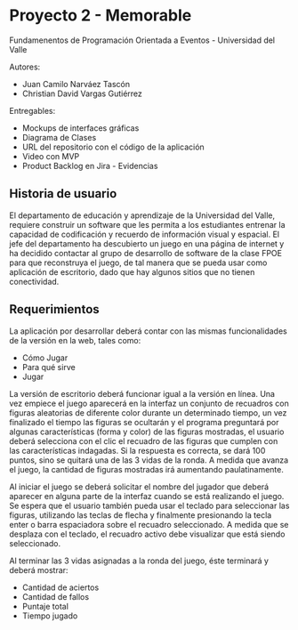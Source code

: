 # Proyecto 2 - Memorable
Fundamenentos de Programación Orientada a Eventos - Universidad del Valle

Autores: 
- Juan Camilo Narváez Tascón
- Christian David Vargas Gutiérrez


Entregables:
- Mockups de interfaces gráficas
- Diagrama de Clases
- URL del repositorio con el código de la aplicación
- Video con MVP
- Product Backlog en Jira - Evidencias


## Historia de usuario

El departamento de educación y aprendizaje de la Universidad del Valle, requiere construir un software que les permita a los estudiantes entrenar la capacidad de codificación y recuerdo de información visual y espacial. El jefe del departamento ha descubierto un juego en una página de internet y ha decidido contactar al grupo de desarrollo de software de la clase FPOE para que reconstruya el juego, de tal manera que se pueda usar como aplicación de escritorio, dado que hay algunos sitios que no tienen conectividad.

## Requerimientos

La aplicación por desarrollar deberá contar con las mismas funcionalidades de la versión en la web, tales como:
- Cómo Jugar
- Para qué sirve
- Jugar

La versión de escritorio deberá funcionar igual a la versión en línea. Una vez empiece el juego aparecerá en la interfaz un conjunto de recuadros con figuras aleatorias de diferente color durante un determinado tiempo, un vez finalizado el tiempo las figuras se ocultarán y el programa preguntará por algunas características (forma y color) de las figuras mostradas, el usuario deberá selecciona con el clic el recuadro de las figuras que cumplen con las características indagadas. Si la respuesta es correcta, se dará 100 puntos, sino se quitará una de las 3 vidas de la ronda. A medida que avanza el juego, la cantidad de figuras mostradas irá aumentando paulatinamente.

Al iniciar el juego se deberá solicitar el nombre del jugador que deberá aparecer en alguna parte de la interfaz cuando se está realizando el juego.
Se espera que el usuario también pueda usar el teclado para seleccionar las figuras, utilizando las teclas de flecha y finalmente presionando la tecla enter o barra espaciadora sobre el recuadro seleccionado. A medida que se desplaza con el teclado, el recuadro activo debe visualizar que está siendo seleccionado.

Al terminar las 3 vidas asignadas a la ronda del juego, éste terminará y deberá mostrar:
- Cantidad de aciertos
- Cantidad de fallos
- Puntaje total
- Tiempo jugado

